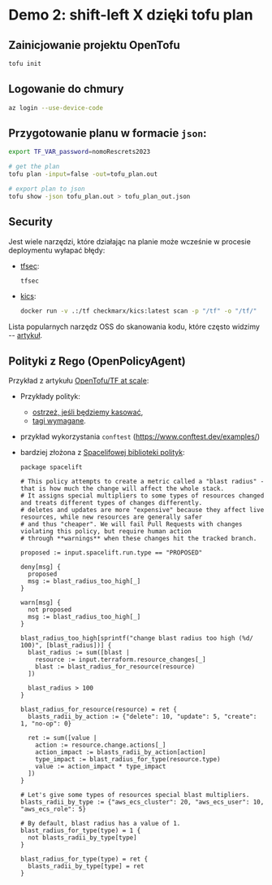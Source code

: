 # Demo 2: shift-left X dzięki tofu plan

## Zainicjowanie projektu OpenTofu

```bash
tofu init
```

## Logowanie do chmury

```bash
az login --use-device-code
```

## Przygotowanie planu w formacie `json`:

```bash
export TF_VAR_password=nomoRescrets2023

# get the plan
tofu plan -input=false -out=tofu_plan.out

# export plan to json
tofu show -json tofu_plan.out > tofu_plan_out.json
```
## Security

Jest wiele narzędzi, które działając na planie może wcześnie w procesie deploymentu wyłapać błędy:

- [tfsec](https://github.com/aquasecurity/tfsec):

  ```bash
  tfsec
  ```

- [kics](https://docs.kics.io/):

  ```bash
  docker run -v .:/tf checkmarx/kics:latest scan -p "/tf" -o "/tf/"
  ```

Lista popularnych narzędz OSS do skanowania kodu, które często widzimy -- [artykuł](https://spacelift.io/blog/integrating-security-tools-with-spacelift).

## Polityki z Rego (OpenPolicyAgent)

Przykład z artykułu [OpenTofu/TF at scale](https://spacelift.io/blog/scalable-infrastructure):

- Przykłady polityk:

  - [ostrzeż, jeśli będziemy kasować](https://github.com/cloudposse/terraform-spacelift-cloud-infrastructure-automation/blob/main/catalog/policies/plan.warn-on-deletions-and-recreations.rego),
  - [tagi wymagane](https://github.com/cloudposse/terraform-spacelift-cloud-infrastructure-automation/blob/main/catalog/policies/plan.warn-on-deletions-and-recreations.rego).

- przykład wykorzystania `conftest` (https://www.conftest.dev/examples/)

- bardziej złożona z [Spacelifowej biblioteki polityk](https://github.com/spacelift-io/spacelift-policies-example-library/):

  ```rego
  package spacelift
  
  # This policy attempts to create a metric called a "blast radius" -   that is how much the change will affect the whole stack.
  # It assigns special multipliers to some types of resources changed   and treats different types of changes differently.
  # deletes and updates are more "expensive" because they affect live   resources, while new resources are generally safer
  # and thus "cheaper". We will fail Pull Requests with changes   violating this policy, but require human action
  # through **warnings** when these changes hit the tracked branch.
  
  proposed := input.spacelift.run.type == "PROPOSED"
  
  deny[msg] {
    proposed
    msg := blast_radius_too_high[_]
  }
  
  warn[msg] {
    not proposed
    msg := blast_radius_too_high[_]
  }
  
  blast_radius_too_high[sprintf("change blast radius too high (%d/  100)", [blast_radius])] {
    blast_radius := sum([blast |
      resource := input.terraform.resource_changes[_]
      blast := blast_radius_for_resource(resource)
    ])
  
    blast_radius > 100
  }
  
  blast_radius_for_resource(resource) = ret {
    blasts_radii_by_action := {"delete": 10, "update": 5, "create":   1, "no-op": 0}
  
    ret := sum([value |
      action := resource.change.actions[_]
      action_impact := blasts_radii_by_action[action]
      type_impact := blast_radius_for_type(resource.type)
      value := action_impact * type_impact
    ])
  }
  
  # Let's give some types of resources special blast multipliers.
  blasts_radii_by_type := {"aws_ecs_cluster": 20, "aws_ecs_user": 10,   "aws_ecs_role": 5}
  
  # By default, blast radius has a value of 1.
  blast_radius_for_type(type) = 1 {
    not blasts_radii_by_type[type]
  }
  
  blast_radius_for_type(type) = ret {
    blasts_radii_by_type[type] = ret
  }
  ```
